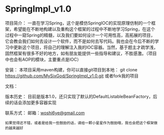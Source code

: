 # SpringImpl_v1.0

项目简介：
    一直在学习Spring，这个是模仿SpringIOC的实现原理仿制的一个框架，希望能在不断地构建以及重构这个框架的过程中不断地学习Spring，在这个过程中一窥Spring的精髓，以及我们要如何设计一个可用性高，高拓展的项目，它会教会我们如何去设计一个软件，而不是如何去写代码。我也会在今后不断的学习中更新这个项目，将自己的理解注入我的IOC容器。当然，基于题主才疏学浅，固然框架有很多不好的地方，如有朋友能提供一些指导和建议，不胜感激。（项目中也会有AOP的模块，主要重点是IOC）


安装：
    本项目采用maven构建，你可以直接git项目到本地：
    git clone https://github.com/MySixGod/SpringImpl_v1.0.git
    或者fork我的项目


文档：



版本历史：
    目前是版本1.0，还只实现了默认的DefaultListableBeanFactory，后续的话会添加更多容器实现



联系方式：
    邮箱：woshi6ye@gmail.com



    如果觉得还不错，或者是给我一些鼓励的话，请给一颗小星星作为鼓励哦，我也会把这个框架做的越来越好









